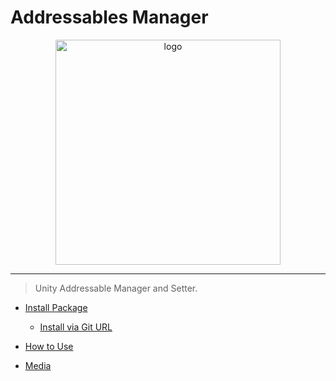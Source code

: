 # Addressables Manager
<p align="center">
  <img width="360" src="https://github.com/SujanDuttaMishra/com.addressablesmanager.core/blob/master/Documentation/logo.png" alt="logo">
</p>

___
>Unity Addressable Manager and Setter.

- [Install Package](#install-package)
  - [Install via Git URL](#install-via-git-url)
- [How to Use](#how-to-use)

- [Media](#media)
